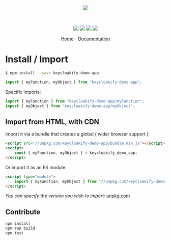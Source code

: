<p align="center">
    <img src="https://user-images.githubusercontent.com/6702424/80216211-00ef5280-863e-11ea-81de-59f3a3d4b8e4.png">  
</p>
<p align="center">
    <i></i>
    <br>
    <br>
    <img src="https://github.com/garronej/keycloakify-demo-app/workflows/ci/badge.svg?branch=main">
    <img src="https://img.shields.io/bundlephobia/minzip/keycloakify-demo-app">
    <img src="https://img.shields.io/npm/dw/keycloakify-demo-app">
    <img src="https://img.shields.io/npm/l/keycloakify-demo-app">
</p>
<p align="center">
  <a href="https://github.com/garronej/keycloakify-demo-app">Home</a>
  -
  <a href="https://github.com/garronej/keycloakify-demo-app">Documentation</a>
</p>

# Install / Import

```bash
$ npm install --save keycloakify-demo-app
```

```typescript
import { myFunction, myObject } from "keycloakify-demo-app";
```

Specific imports:

```typescript
import { myFunction } from "keycloakify-demo-app/myFunction";
import { myObject } from "keycloakify-demo-app/myObject";
```

## Import from HTML, with CDN

Import it via a bundle that creates a global ( wider browser support ):

```html
<script src="//unpkg.com/keycloakify-demo-app/bundle.min.js"></script>
<script>
    const { myFunction, myObject } = keycloakify_demo_app;
</script>
```

Or import it as an ES module:

```html
<script type="module">
    import { myFunction, myObject } from "//unpkg.com/keycloakify-demo-app/zz_esm/index.js";
</script>
```

_You can specify the version you wish to import:_ [unpkg.com](https://unpkg.com)

## Contribute

```bash
npm install
npm run build
npm test
```
